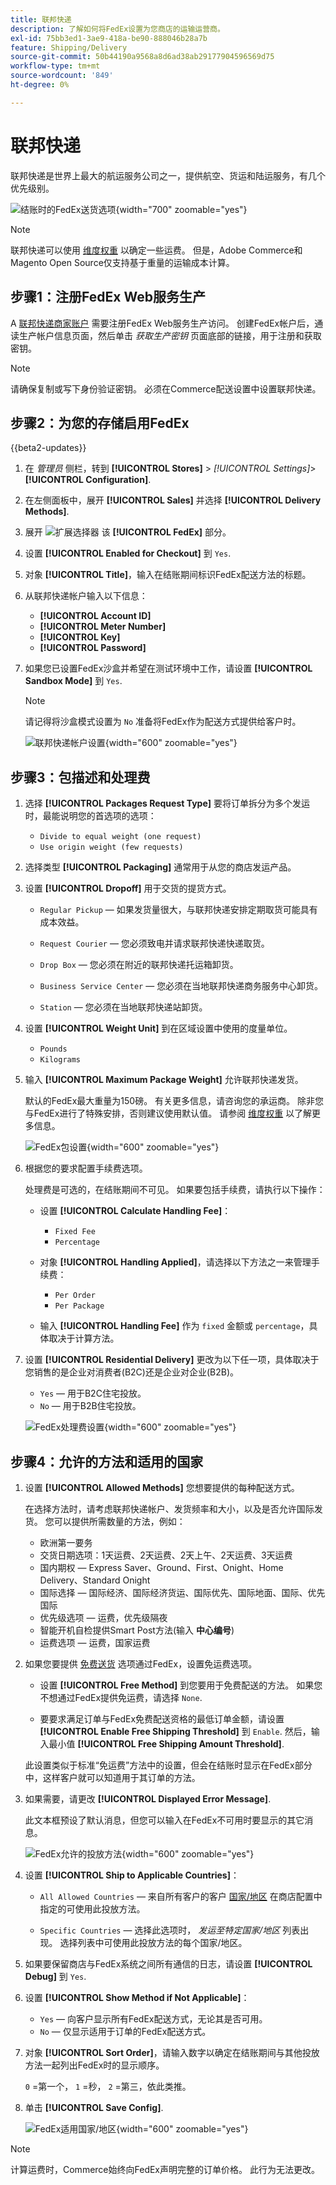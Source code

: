 ```yaml
---
title: 联邦快递
description: 了解如何将FedEx设置为您商店的运输运营商。
exl-id: 75bb3ed1-3ae9-418a-be90-888046b28a7b
feature: Shipping/Delivery
source-git-commit: 50b44190a9568a8d6ad38ab29177904596569d75
workflow-type: tm+mt
source-wordcount: '849'
ht-degree: 0%

---
```


# 联邦快递

联邦快递是世界上最大的航运服务公司之一，提供航空、货运和陆运服务，有几个优先级别。

![结账时的FedEx送货选项](./assets/storefront-checkout-shipping-fedex.png){width="700" zoomable="yes"}

>[!NOTE]
>
>联邦快递可以使用 [维度权重](carriers.md#dimensional-weight) 以确定一些运费。 但是，Adobe Commerce和Magento Open Source仅支持基于重量的运输成本计算。

## 步骤1：注册FedEx Web服务生产

A [联邦快递商家账户][1] 需要注册FedEx Web服务生产访问。 创建FedEx帐户后，通读生产帐户信息页面，然后单击 _获取生产密钥_ 页面底部的链接，用于注册和获取密钥。

>[!NOTE]
>
>请确保复制或写下身份验证密钥。 必须在Commerce配送设置中设置联邦快递。

## 步骤2：为您的存储启用FedEx

{{beta2-updates}}

1. 在 _管理员_ 侧栏，转到 **[!UICONTROL Stores]** > _[!UICONTROL Settings]_>**[!UICONTROL Configuration]**.

1. 在左侧面板中，展开 **[!UICONTROL Sales]** 并选择 **[!UICONTROL Delivery Methods]**.

1. 展开 ![扩展选择器](../assets/icon-display-expand.png) 该 **[!UICONTROL FedEx]** 部分。

1. 设置 **[!UICONTROL Enabled for Checkout]** 到 `Yes`.

1. 对象 **[!UICONTROL Title]**，输入在结账期间标识FedEx配送方法的标题。

1. 从联邦快递帐户输入以下信息：

   - **[!UICONTROL Account ID]**
   - **[!UICONTROL Meter Number]**
   - **[!UICONTROL Key]**
   - **[!UICONTROL Password]**

1. 如果您已设置FedEx沙盒并希望在测试环境中工作，请设置 **[!UICONTROL Sandbox Mode]** 到 `Yes`.

   >[!NOTE]
   >
   >请记得将沙盒模式设置为 `No` 准备将FedEx作为配送方式提供给客户时。

   ![联邦快递帐户设置](../configuration-reference/sales/assets/delivery-methods-fedex-account-settings.png){width="600" zoomable="yes"}

## 步骤3：包描述和处理费

1. 选择 **[!UICONTROL Packages Request Type]** 要将订单拆分为多个发运时，最能说明您的首选项的选项：

   - `Divide to equal weight (one request)`
   - `Use origin weight (few requests)`

1. 选择类型 **[!UICONTROL Packaging]** 通常用于从您的商店发运产品。

1. 设置 **[!UICONTROL Dropoff]** 用于交货的提货方式。

   - `Regular Pickup`  — 如果发货量很大，与联邦快递安排定期取货可能具有成本效益。

   - `Request Courier`  — 您必须致电并请求联邦快递快递取货。

   - `Drop Box`  — 您必须在附近的联邦快递托运箱卸货。

   - `Business Service Center`  — 您必须在当地联邦快递商务服务中心卸货。

   - `Station`  — 您必须在当地联邦快递站卸货。

1. 设置 **[!UICONTROL Weight Unit]** 到在区域设置中使用的度量单位。

   - `Pounds`
   - `Kilograms`

1. 输入 **[!UICONTROL Maximum Package Weight]** 允许联邦快递发货。

   默认的FedEx最大重量为150磅。 有关更多信息，请咨询您的承运商。 除非您与FedEx进行了特殊安排，否则建议使用默认值。 请参阅 [维度权重](carriers.md#dimensional-weight) 以了解更多信息。

   ![FedEx包设置](../configuration-reference/sales/assets/delivery-methods-fedex-packaging.png){width="600" zoomable="yes"}

1. 根据您的要求配置手续费选项。

   处理费是可选的，在结账期间不可见。 如果要包括手续费，请执行以下操作：

   - 设置 **[!UICONTROL Calculate Handling Fee]**：

      - `Fixed Fee`
      - `Percentage`

   - 对象 **[!UICONTROL Handling Applied]**，请选择以下方法之一来管理手续费：

      - `Per Order`
      - `Per Package`

   - 输入 **[!UICONTROL Handling Fee]** 作为 `fixed` 金额或 `percentage`，具体取决于计算方法。

1. 设置 **[!UICONTROL Residential Delivery]** 更改为以下任一项，具体取决于您销售的是企业对消费者(B2C)还是企业对企业(B2B)。

   - `Yes`  — 用于B2C住宅投放。
   - `No`  — 用于B2B住宅投放。

   ![FedEx处理费设置](../configuration-reference/sales/assets/delivery-methods-fedex-handling-fee.png){width="600" zoomable="yes"}

## 步骤4：允许的方法和适用的国家

1. 设置 **[!UICONTROL Allowed Methods]** 您想要提供的每种配送方式。

   在选择方法时，请考虑联邦快递帐户、发货频率和大小，以及是否允许国际发货。 您可以提供所需数量的方法，例如：

   - 欧洲第一要务
   - 交货日期选项：1天运费、2天运费、2天上午、2天运费、3天运费
   - 国内期权 — Express Saver、Ground、First、Onight、Home Delivery、Standard Onight
   - 国际选择 — 国际经济、国际经济货运、国际优先、国际地面、国际、优先国际
   - 优先级选项 — 运费，优先级隔夜
   - 智能开机自检提供Smart Post方法(输入 **中心编号**)
   - 运费选项 — 运费，国家运费

1. 如果您要提供 [免费送货](shipping-free.md) 选项通过FedEx，设置免运费选项。

   - 设置 **[!UICONTROL Free Method]** 到您要用于免费配送的方法。 如果您不想通过FedEx提供免运费，请选择 `None`.

   - 要要求满足订单与FedEx免费配送资格的最低订单金额，请设置 **[!UICONTROL Enable Free Shipping Threshold]** 到 `Enable`. 然后，输入最小值 **[!UICONTROL Free Shipping Amount Threshold]**.

   此设置类似于标准“免运费”方法中的设置，但会在结账时显示在FedEx部分中，这样客户就可以知道用于其订单的方法。

1. 如果需要，请更改 **[!UICONTROL Displayed Error Message]**.

   此文本框预设了默认消息，但您可以输入在FedEx不可用时要显示的其它消息。

   ![FedEx允许的投放方法](../configuration-reference/sales/assets/delivery-methods-fedex-delivery-methods.png){width="600" zoomable="yes"}

1. 设置 **[!UICONTROL Ship to Applicable Countries]**：

   - `All Allowed Countries`  — 来自所有客户的客户 [国家/地区](../getting-started/store-details.md#country-options) 在商店配置中指定的可使用此投放方法。

   - `Specific Countries`  — 选择此选项时， _发运至特定国家/地区_ 列表出现。 选择列表中可使用此投放方法的每个国家/地区。

1. 如果要保留商店与FedEx系统之间所有通信的日志，请设置 **[!UICONTROL Debug]** 到 `Yes`.

1. 设置 **[!UICONTROL Show Method if Not Applicable]**：

   - `Yes`  — 向客户显示所有FedEx配送方式，无论其是否可用。
   - `No`  — 仅显示适用于订单的FedEx配送方式。

1. 对象 **[!UICONTROL Sort Order]**，请输入数字以确定在结账期间与其他投放方法一起列出FedEx时的显示顺序。

   `0` =第一个， `1` =秒， `2` =第三，依此类推。

1. 单击 **[!UICONTROL Save Config]**.

   ![FedEx适用国家/地区](../configuration-reference/sales/assets/delivery-methods-fedex-applicable-countries.png){width="600" zoomable="yes"}

>[!NOTE]
>
>计算运费时，Commerce始终向FedEx声明完整的订单价格。 此行为无法更改。

[1]: https://www.fedex.com/login/web/jsp/contactInfo1.jsp
